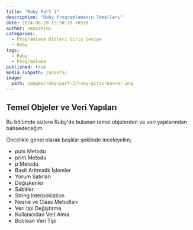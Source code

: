 ```yaml
---
title: "Ruby Part 2"
description: "Ruby Programlamanın Temelleri"
date: 2024-08-28 15:50:20 +0530
author: <masahin>
categories:
  - Programlama Dilleri Giriş Seviye
  - Ruby
tags:
  - Ruby
  - Programlama
published: true
media_subpath: /assets/
image:
  path: images/ruby-part-2/ruby-giris-banner.png
---
```


## Temel Objeler ve Veri Yapıları

Bu bölümde sizlere Ruby'de bulunan temel objelerden ve veri yapılarından bahsedeceğim.

Öncelikle genel olarak başlılar şeklinde inceleyelim;

- puts Metodu
- print Metodu
- p Metodu
- Basit Aritmatik İşlemler
- Yorum Satırları
- Değişkenler
- Sabitler
- String Interpoklation
- Nesne ve Class Metodları
- Veri tipi Değiştirme
- Kullanıcıdan Veri Alma
- Boolean Veri Tipi
